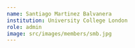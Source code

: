 ```yaml
---
name: Santiago Martinez Balvanera
institution: University College London
role: admin
image: src/images/members/smb.jpg
---
```



